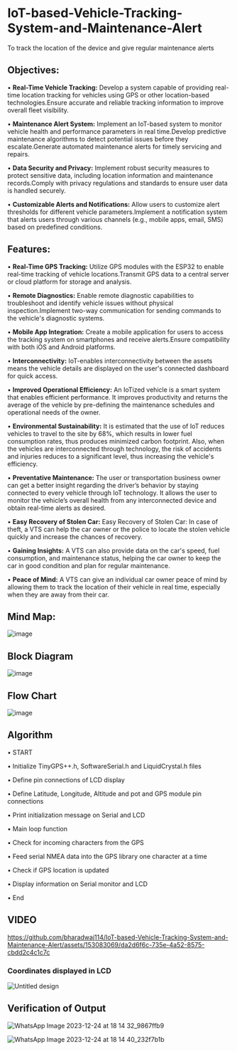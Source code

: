 <h1> IoT-based-Vehicle-Tracking-System-and-Maintenance-Alert</h1>

To track the location of the device and give regular maintenance alerts

<h2>Objectives:</h2>
<p>• <b> Real-Time Vehicle Tracking:</b>  Develop a system capable of providing real-time location tracking for vehicles using GPS or other location-based technologies.Ensure accurate and reliable tracking information to improve overall fleet visibility.</p>
<p>• <b> Maintenance Alert System:</b>  Implement an IoT-based system to monitor vehicle health and performance parameters in real time.Develop predictive maintenance algorithms to detect potential issues before they escalate.Generate automated maintenance alerts for timely servicing and repairs.</p>
<p>•	<b> Data Security and Privacy:</b>  Implement robust security measures to protect sensitive data, including location information and maintenance records.Comply with privacy regulations and standards to ensure user data is handled securely.</p>
<p>•	<b> Customizable Alerts and Notifications:</b>  Allow users to customize alert thresholds for different vehicle parameters.Implement a notification system that alerts users through various channels (e.g., mobile apps, email, SMS) based on predefined conditions.</p>

<h2>Features:</h2>
<p>•	<b>Real-Time GPS Tracking:</b> Utilize GPS modules with the ESP32 to enable real-time tracking of vehicle locations.Transmit GPS data to a central server or cloud platform for storage and analysis.</p>
<p>•	<b>Remote Diagnostics:</b> Enable remote diagnostic capabilities to troubleshoot and identify vehicle issues without physical inspection.Implement two-way communication for sending commands to the vehicle's diagnostic systems.</p>
<p>•	<b>Mobile App Integration:</b> Create a mobile application for users to access the tracking system on smartphones and receive alerts.Ensure compatibility with both iOS and Android platforms.</p>
<p>•	<b>Interconnectivity:</b> IoT-enables interconnectivity between the assets means the vehicle details are displayed on the user's connected dashboard for quick access.</p>
<p>•	<b>Improved Operational Efficiency:</b> An IoTized vehicle is a smart system that enables efficient performance. It improves productivity and returns the average of the vehicle by pre-defining the maintenance schedules and operational needs of the owner.</p>
<p>•	<b>Environmental Sustainability:</b> It is estimated that the use of IoT reduces vehicles to travel to the site by 68%, which results in lower fuel consumption rates, thus produces minimized carbon footprint. Also, when the vehicles are interconnected through technology, the risk of accidents and injuries reduces to a significant level, thus increasing the vehicle's efficiency.</p> 
<p>•	<b>Preventative Maintenance:</b> The user or transportation business owner can get a better insight regarding the driver’s behavior by staying connected to every vehicle through IoT technology. It allows the user to monitor the vehicle’s overall health from any interconnected device and obtain real-time alerts as desired.</p>
<p>•	<b>Easy Recovery of Stolen Car:</b> Easy Recovery of Stolen Car: In case of theft, a VTS can help the car owner or the police to locate the stolen vehicle quickly and increase the chances of recovery.</p>
<p>•	<b>Gaining Insights:</b> A VTS can also provide data on the car's speed, fuel consumption, and maintenance status, helping the car owner to keep the car in good condition and plan for regular maintenance.</p>
<p>•	<b>Peace of Mind:</b> A VTS can give an individual car owner peace of mind by allowing them to track the location of their vehicle in real time, especially when they are away from their car.</p>

<h2>Mind Map:</h2>

![image](https://github.com/bharadwaj114/IoT-based-Vehicle-Tracking-System-and-Maintenance-Alert/assets/153083069/bb96de98-1d15-432c-a257-684a9995337f)

<h2>Block Diagram</h2>

![image](https://github.com/bharadwaj114/IoT-based-Vehicle-Tracking-System-and-Maintenance-Alert/assets/153083069/c8760448-20e3-46e1-9a25-3bc5d235596a)


<h2>Flow Chart</h2>

![image](https://github.com/bharadwaj114/IoT-based-Vehicle-Tracking-System-and-Maintenance-Alert/assets/153083069/a42e2107-c67a-4da3-a8b2-6f4147834d62)



<h2>Algorithm</h2>

<p>•	START</p>
<p>•	Initialize TinyGPS++.h, SoftwareSerial.h and LiquidCrystal.h files</p>
<p>•	Define pin connections of LCD display</p>
<p>•	Define Latitude, Longitude, Altitude and pot and GPS module pin connections</p>
<p>•	Print initialization message on Serial and LCD</p>
<p>•	Main loop function</p>
<p>•	Check for incoming characters from the GPS</p>
<p>•	Feed serial NMEA data into the GPS library one character at a time</p>
<p>•	Check if GPS location is updated</p>
<p>•	Display information on Serial monitor and LCD</p>
<p>•	End</p>



<h2>VIDEO</h2>


https://github.com/bharadwaj114/IoT-based-Vehicle-Tracking-System-and-Maintenance-Alert/assets/153083069/da2d6f6c-735e-4a52-8575-cbdd2c4c1c7c


<h3>Coordinates displayed in LCD</h3>

![Untitled design](https://github.com/bharadwaj114/IoT-based-Vehicle-Tracking-System-and-Maintenance-Alert/assets/153083069/9aaf3e28-fb3c-4f0e-afab-7673cac59050)

<h2>Verification of Output</h2>





![WhatsApp Image 2023-12-24 at 18 14 32_9867ffb9](https://github.com/bharadwaj114/IoT-based-Vehicle-Tracking-System-and-Maintenance-Alert/assets/153083069/a05b11fd-47b0-4dde-9977-27774723023f)

![WhatsApp Image 2023-12-24 at 18 14 40_232f7b1b](https://github.com/bharadwaj114/IoT-based-Vehicle-Tracking-System-and-Maintenance-Alert/assets/153083069/1c4878a8-5589-41ff-a346-5e10a37b45f1)



